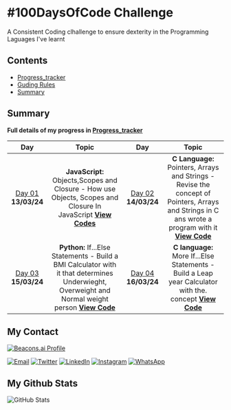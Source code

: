 #  #100DaysOfCode Challenge
A Consistent Coding clhallenge to ensure dexterity in the Programming Laguages I've learnt

## Contents

- [Progress_tracker](Progress_tracker.md)
- [Guding Rules](My_guding_rules.md)
- [Summary](#Summary)

## Summary

**Full details of my progress in [Progress_tracker](Progress_tracker.md)**

|Day|Topic|Day|Topic|
|:---:|:----:|:---:|:----:|
|[Day 01](Progress_tracker.md) **13/03/24**| **JavaScript:** Objects,Scopes and Closure - How use Objects, Scopes and Closure In JavaScript [**View Codes**](https://github.com/Sobilo34/my_practice/tree/main/Javascipt/Day_01_100DaysOfCode_javascript)  | [Day 02](Progress_tracker.md) **14/03/24**| **C Language:** Pointers, Arrays and Strings - Revise the concept of Pointers, Arrays and Strings in C ans wrote a program with it  [**View Code**](https://github.com/Sobilo34/my_practice/blob/main/C-Language/Day_02_100DaysOfCode.c)
|[Day 03](Progress_tracker.md) **15/03/24**| **Python:** If...Else Statements - Build a BMI Calculator with it that determines Underwieght, Overweight and Normal weight person [**View Code**](https://github.com/Sobilo34/my_practice/blob/main/Python/Day_03_100DaysOfCode.py)|[Day 04](Progress_tracker.md) **16/03/24**| **C language:** More If...Else Statements - Build a Leap year Calculator with the. concept [**View Code**](https://github.com/Sobilo34/my_practice/blob/main/C-language/Day_04_100DaysOfCode.c) | [4](log.md#day-4-november-2-2023) **02/11/23**| **C lang.:** Playing with characters challenge, HackerRank|[Day 5](log.md#day-5-november-3-2023) **03/11/23** | **C lang.:** Hash Tables: Creating, Inserting, Searching, Deleting. etc|

<!--|[Day 6](log.md#day-6-november-4-2023) **04/11/23**| **C lang.:** The max function challenge, hackerRank - reading four arguments and returning the greatest|[Day 7](log.md#day-7-november-5-2023) **05/11/23**| **C lang.:** Pointers challenge, hackerRank -  implementing basic functionalities of pointers in C | 
[Day 8](log.md#day-8-november-6-2023) **06/11/23**|  **Python:** Inheritance - How to implement single and multiple inheritance | [Day 9](log.md#day-9-november-7-2023) **07/11/23**|  **Python:** File Handling - Operating on a file, using JSON to work on a file |
|[Day 10](log.md#day-10-november-8-2023) **08/11/23**| **C lang.:** Conditionals and loops challenge(if loops), HackerRank| [Day 11](log.md#day-11-november-9-2023) **09/11/23**|  **Python:** Arguments, Positional and Keyword arguments, arbitrary arguments|
|[Day 12](log.md#day-12-november-10-2023) **10/11/23**| **C lang.:** Conditionals and loops challenge(for loops), HackerRank|[Day 13](log.md#day-13-november-11-2023) **11/11/23**| **C lang.:** Conditonals and Loops- Sum of Digits of a Five Digit Number , C language, HackerRank|
|[Day 14](log.md#day-14-november-12-2023) **12/11/23**| **C lang.:** The length of the last work challenge, LeetCode|[Day 15](log.md#day-15-november-13-2023) **13/11/23**| **C lang.:** Biwise Operators |
|[Day 16](log.md#day-16-november-11-2023) **14/11/23**| **C lang.:** Printing Patterns Using loops |[Day 17](log.md#day-17-november-15-2023) **15/11/23**| **C lang.:** Arrays and strings, 1D array | 
|[Day 18](log.md#day-18-november-16-2023) **16/11/23**| **Python:** Loops, Squares of Non-Negative Integers Challenge, HackerRank |[Day 19](log.md#day-19-november-17-2023) **17/11/23**| **Python:** Functions, The Leap Year Checker Challenge, HackerRank |
|[Day 20](log.md#day-20-november-18-2023) **18/11/23**| **Python:** IF-ELSE, Number Classification Challenge, HackerRank |[Day 21](log.md#day-21-november-19-2023) **19/11/23**| **C lang.:** Sorting Algorithm, Bubble Sort - big 0(n) |
|[Day 22](log.md#day-22-november-20-2023) **20/11/23**| **C lang.:** Sorting Algorithm, Insertion sort, Quick sort, Merge sort - big 0(n) |[Day 23](log.md#day-23-november-21-2023) **21/11/23**| **C lang.:** The Big 0 Notation.|
|[Day 24](log.md#day-24-november-22-2023) **22/11/23**| **Python.:** The Print Function, HackerRank Challenge.|[Day 25](log.md#day-25-november-23-2023) **23/11/23**| **Bash Script.:** Loops, conditions and operaators.|
|[Day 26](log.md#day-26-november-24-2023) **24/11/23**| **Bash Script.:** File test operators.|[Day 27](log.md#day-27-november-25-2023) **25/11/23**| **Python.:** Subset Check Challenge, HackerRank.|
|[Day 28](log.md#day-28-november-26-2023) **26/11/23**| **Bash Script.:** Processes and Signals .|[Day 29](log.md#day-29-november-27-2023) **27/11/23**| **C lang, Bash && Python:** Building a command line phonebook, implemented an interface |
|[Day 30](log.md#day-30-november-28-2023) **28/11/23**| **C lang, Bash && Python:** Building a command line phonebook, added the options interface |[Day 31](log.md#day-31-november-29-2023) **29/11/23**| **C language:** Array Reversal Challenge, HackerRank |
[Day 32](log.md#day-32-november-30-2023) **30/11/23**| **C language:** String Tokenization, Print Token, HackerRank |[Day 33](log.md#day-33-december-1-2023) **1/12/23**| **C language:** , Digit Frequency, HackerRank |
|[Day 34](log.md#day-34-december-2-2023) **2/12/23**| **Python:** Basic Datatype, List comprehension, HackerRank |[Day 35](log.md#day-35-december-3-2023) **3/12/23**| **Python:** Basic Datatype, Runner Up Score Finder, HackerRank |
[Day 36](log.md#day-36-december-4-2023) **4/12/23**| **Python:** UUID and DateTime Modules, AirBnB project |[Day 37](log.md#day-37-december-5-2023) **5/12/23**| **Python:** The cmd module, AirBnB project |
|[Day 38](log.md#day-38-december-6-2023) **6/12/23**| **Python:** AirBnB Clone Project- The Console |[Day 39](log.md#day-39-december-7-2023) **7/12/23**| **Python:** AirBnB Clone Project- Show, Create, Update and Destroy |
|[Day 40](log.md#day-40-december-8-2023) **8/12/23**| **Python:** AirBnB Clone Project- Show, Subclass, serialization and deserialization |[Day 41](log.md#day-41-december-9-2023) **9/12/23**| **Python:** AirBnB Clone Project- custom commands all instances, serialization and deserialization |
|[Day 42](log.md#day-42-december-10-2023) **10/12/23**| **Python:** AirBnB Clone Project- Writing a test for the program using the Unittest module, Python|[Day 43](log.md#day-43-december-11-2023) **11/12/23**|**C lang, Bash && Python:** Command line phonebook, the options menu|
|[Day 44](log.md#day-44-december-12-2023) **12/12/23**|**Python:** Basic Datatypes, Nested Lists, Second Lowest Grade Finder Challenge, HackerRank |[Day 45](log.md#day-45-december-13-2023) **13/12/23**| **SQL:** Introduction to SQL, Database Management System.|
|[Day 46](log.md#day-46-december-14-2023) **14/12/23**| **SQL:**  More Queries |[Day 47](log.md#day-47-december-15-2023) **15/12/23**| **HTML && CSS:**  Learn to code HTML and CSS |
|[Day 48](log.md#day-48-december-16-2023) **16/12/23**| **HTML && CSS:**  Learn to code more HTML, more CSS |[Day 49](log.md#day-49-december-17-2023) **17/12/23**| **HTML && CSS:**  Learn to code more HTML, more CSS |
|[Day 50](log.md#day-50-december-18-2023) **18/12/23**| **HTML && CSS:**  AirBnB Clone - WebStatic. |[Day 51](log.md#day-51-december-19-2023) **19/12/23**| **SQL:**  Using the join operations in SQL, More Queries |
|[Day 52](log.md#day-52-december-20-2023) **20/12/23**| **Python**  Finding the percentage, the student average calculator, HackerRank|[Day 53](log.md#day-53-december-21-2023) **21/12/23**| **Python**  The Swap Cases Challenge, HackerRank|
|[Day 54](log.md#day-54-december-22-2023) **22/12/23**| **Python**  The string format and print function, HackerRank|[Day 55](log.md#day-55-december-23-2023) **23/12/23**| **Python && Ruby**  Refactoring of scripts|
|[Day 56](log.md#day-56-december-24-2023) **24/12/23**| **BASH**  Make, Makefiles|[Day 57](log.md#day-57-december-25-2023) **25/12/23**| **Python**  String Validators, HackerRank|
|[Day 58](log.md#day-58-december-26-2023) **26/12/23**| **Python, C && Bash** Building a command line PhoneBook|[Day 59](log.md#day-59-december-27-2023) **27/12/23**| **Python** The text alignment, hackerank logo challenge , python|
|[Day 60](log.md#day-60-december-28-2023) **28/12/23**|Web Infrastructure design - DNS, Web Server, Network basics,  monitoring|[Day 61](log.md#day-61-december-29-2023) **29/12/23**|Web Infrastructure design - Database, MySql, DBMS, Database Software|
|[Day 62](log.md#day-62-december-30-2023) **30/12/23**|Web Infrastructure design - Servers, Web Servers, Application servers, DNS record types |[Day 63](log.md#day-63-december-31-2023) **31/12/24**| **Python**  Alphabet Rangoli Challenge, HackerRank|
|[Day 64](log.md#day-64-january-01-2024) **01/01/23**|Web Infrastructure design - HTTPS/HTTP, SPOF, Firewalls |[Day 65](log.md#day-65-january-02-2024) **02/01/24**|**Python**: Exceptions and Errrors |
|[Day 66](log.md#day-66-january-03-2024) **03/01/24**|Web Infrastructure design - The project |[Day 67](log.md#day-67-january-04-2024) **04/01/24**| **C lang**: Binary Trees, Create, Insert at left & right, Display |
[Day 68](log.md#day-68-january-05-2024) **05/01/24**| **C lang**: Postorder, Inorder, Preorder Traversal, Perfcet, Full , Complete |[Day 69](log.md#day-69-january-06-2024) **06/01/24**| **Python**: AirBnB revised - CRUD, cmd module |
|[Day 70](log.md#day-70-january-06-2024) **07/01/24**| **Python**: AirBnB revised - uuid module, datetime module, json file as storage type |[Day 71](log.md#day-71-january-08-2024) **08/01/24**| **Python**: AirBnB revised -  packages && modules, BaseModel, JSON  Serialization and Deserialization, CRUD,  |
|[Day 72](log.md#day-72-january-09-2024) **09/01/24**| **JavaScript**: conditionals, Control flow and error handling, data structure, variables|[Day 73](log.md#day-73-january-10-2024) **10/01/24**| **JavaScript**: Function, Constructers, Objects |
|[Day 74](log.md#day-74-january-11-2024) **11/01/24**| **JavaScript**: functions and scopes, data manipulation, moduels, arithmetric operators, manipulate objects|[Day 75](log.md#day-75-january-12-2024) **12/01/24**| **JavaScript**: SQLAlchemy, declarative mapping, creating a schema, mapping classes creating sessions|
|[Day 76](log.md#day-76-january-13-2024) **13/01/24**| **Python**: Web frameworks, MVT, Projects vs Apps, environment variables|[Day 77](log.md#day-77-january-14-2024) **14/01/24**| **Python**: Object Relational Mappers (ORM)|
[Day 78](log.md#day-78-january-15-2024) **15/01/24**| **Python**: Object Relational Mappers, The MySQLdb Module, SQLAlchemy |[Day 79](log.md#day-79-january-16-2024) **16/01/24**| **Python && SQL**: SQLAlchemy Documentation |
|[Day 80](log.md#day-80-january-17-2024) **17/01/24**| **Python && SQL**: Airbnb version 2 Project |[Day 81](log.md#day-81-january-18-2024) **18/01/24**| **Python && SQL**: Airbnb version 2 Project |
|[Day 82](log.md#day-82-january-19-2024) **19/01/24**| **Puppet**: Configuration Management |[Day 83](log.md#day-83-january-20-2024) **20/01/24**| **Python**: String Capitalization, Hackerrank |
|[Day 84](log.md#day-84-january-21-2024) **21/01/24**| **Bash**: Secure Shell|[Day 85](log.md#day-85-january-22-2024) **22/01/24**| ****: Web Servers, Nginx, HTTP requests |
|[Day 86](log.md#day-86-january-23-2024) **23/01/24**| ****: HTTP requests|[Day 87](log.md#day-87-january-24-2024) **24/01/24**| ****: Web Stack Debugging|
|[Day 88](log.md#day-88-january-25-2024) **25/01/24**| **Python**: Python Network , HTTP|[Day 89](log.md#day-89-january-26-2024) **26/01/24**| **Python**: HTTP requests, URLlib|
|[Day 90](log.md#day-90-january-27-2024) **27/01/24**| **Python**: The list challenge , HackerRank|[Day 91](log.md#day-91-january-28-2024) **28/01/24**| **Python**: Django|
|[Day 92](log.md#day-92-january-29-2024) **29/01/24**| **Python**: Load Balancer|[Day 93](log.md#day-93-january-30-2024) **30/01/24**| **Python**: Python Network|
|[Day 94](log.md#day-94-january-31-2024) **31/01/24**| **C lang**: Number guessing game|[Day 95](log.md#day-95-february-01-2024) **01/02/24**| **Python**: AirBnB clone - Deploy static, Introudction to Fabric, Nginx, CI/CD|
|[Day 96](log.md#day-96-february-02-2024) **02/02/24**| **Python**: AirBnB clone - Deploy static, HTTPS , SSL , |[Day 97](log.md#day-97-february-03-2024) **03/02/24**| HTTPS , SSL , |
|[Day 98](log.md#day-98-february-04-2024) **04/02/24**| **Python**: AirBnB clone - Deploy static, HTTPS |[Day 99](log.md#day-99-february-05-2024) **05/02/24**| **C lang**: Search Algorithm |
|[Day 100](log.md#day-100-february-06-2024) **06/03/24**| **Python**: Django Assigment && Importation business Website |
-->


## My Contact

[![Beacons.ai Profile](https://img.shields.io/badge/Beacon-Sobil-9cf?style=for-the-badge&logo=beacons&color=blue)](https://beacons.ai/sobil56)

[![Email](https://img.shields.io/badge/Email-D14836?style=for-the-badge&logo=gmail&logoColor=white)](mailto:bilalsolih60@gmail.com)
[![Twitter](https://img.shields.io/badge/Twitter-1DA1F2?style=for-the-badge&logo=twitter&logoColor=white)](https://twitter.com/sobil56)
[![LinkedIn](https://img.shields.io/badge/LinkedIn-0077B5?style=for-the-badge&logo=linkedin&logoColor=white)](https://www.linkedin.com/in/bilal-oyeleke-98202825b)
[![Instagram](https://img.shields.io/badge/Instagram-E4405F?style=for-the-badge&logo=instagram&logoColor=white)](https://www.instagram.com/bilaloyeleke/)
[![WhatsApp](https://img.shields.io/badge/WhatsApp-25D366?style=for-the-badge&logo=whatsapp&logoColor=white)](https://wa.me/2349134422033)

## My Github Stats
![GitHub Stats](https://github-readme-stats.vercel.app/api?username=Sobilo34&show_icons=true&count_private=true&hide_title=true&hide=prs&theme=radical)
